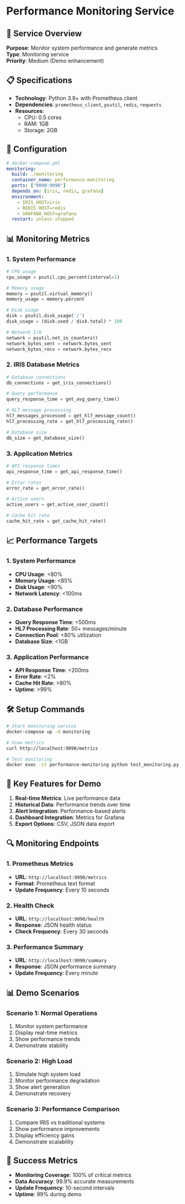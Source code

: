 # Performance Monitoring Service

## 🎯 Service Overview
**Purpose**: Monitor system performance and generate metrics  
**Type**: Monitoring service  
**Priority**: Medium (Demo enhancement)

## 📋 Specifications
- **Technology**: Python 3.9+ with Prometheus client
- **Dependencies**: `prometheus_client`, `psutil`, `redis`, `requests`
- **Resources**: 
  - CPU: 0.5 cores
  - RAM: 1GB
  - Storage: 2GB

## 🔧 Configuration
```yaml
# docker-compose.yml
monitoring:
  build: ./monitoring
  container_name: performance-monitoring
  ports: ["9090:9090"]
  depends_on: [iris, redis, grafana]
  environment:
    - IRIS_HOST=iris
    - REDIS_HOST=redis
    - GRAFANA_HOST=grafana
  restart: unless-stopped
```

## 📊 Monitoring Metrics

### 1. System Performance
```python
# CPU usage
cpu_usage = psutil.cpu_percent(interval=1)

# Memory usage
memory = psutil.virtual_memory()
memory_usage = memory.percent

# Disk usage
disk = psutil.disk_usage('/')
disk_usage = (disk.used / disk.total) * 100

# Network I/O
network = psutil.net_io_counters()
network_bytes_sent = network.bytes_sent
network_bytes_recv = network.bytes_recv
```

### 2. IRIS Database Metrics
```python
# Database connections
db_connections = get_iris_connections()

# Query performance
query_response_time = get_avg_query_time()

# HL7 message processing
hl7_messages_processed = get_hl7_message_count()
hl7_processing_rate = get_hl7_processing_rate()

# Database size
db_size = get_database_size()
```

### 3. Application Metrics
```python
# API response times
api_response_time = get_api_response_time()

# Error rates
error_rate = get_error_rate()

# Active users
active_users = get_active_user_count()

# Cache hit rate
cache_hit_rate = get_cache_hit_rate()
```

## 📈 Performance Targets

### 1. System Performance
- **CPU Usage**: <80%
- **Memory Usage**: <85%
- **Disk Usage**: <90%
- **Network Latency**: <100ms

### 2. Database Performance
- **Query Response Time**: <500ms
- **HL7 Processing Rate**: 50+ messages/minute
- **Connection Pool**: <80% utilization
- **Database Size**: <1GB

### 3. Application Performance
- **API Response Time**: <200ms
- **Error Rate**: <2%
- **Cache Hit Rate**: >80%
- **Uptime**: >99%

## 🛠️ Setup Commands
```bash
# Start monitoring service
docker-compose up -d monitoring

# View metrics
curl http://localhost:9090/metrics

# Test monitoring
docker exec -it performance-monitoring python test_monitoring.py
```

## 📝 Key Features for Demo
1. **Real-time Metrics**: Live performance data
2. **Historical Data**: Performance trends over time
3. **Alert Integration**: Performance-based alerts
4. **Dashboard Integration**: Metrics for Grafana
5. **Export Options**: CSV, JSON data export

## 🔍 Monitoring Endpoints

### 1. Prometheus Metrics
- **URL**: `http://localhost:9090/metrics`
- **Format**: Prometheus text format
- **Update Frequency**: Every 10 seconds

### 2. Health Check
- **URL**: `http://localhost:9090/health`
- **Response**: JSON health status
- **Check Frequency**: Every 30 seconds

### 3. Performance Summary
- **URL**: `http://localhost:9090/summary`
- **Response**: JSON performance summary
- **Update Frequency**: Every minute

## 📊 Demo Scenarios

### Scenario 1: Normal Operations
1. Monitor system performance
2. Display real-time metrics
3. Show performance trends
4. Demonstrate stability

### Scenario 2: High Load
1. Simulate high system load
2. Monitor performance degradation
3. Show alert generation
4. Demonstrate recovery

### Scenario 3: Performance Comparison
1. Compare IRIS vs traditional systems
2. Show performance improvements
3. Display efficiency gains
4. Demonstrate scalability

## 🎯 Success Metrics
- **Monitoring Coverage**: 100% of critical metrics
- **Data Accuracy**: 99.9% accurate measurements
- **Update Frequency**: 10-second intervals
- **Uptime**: 99% during demo
